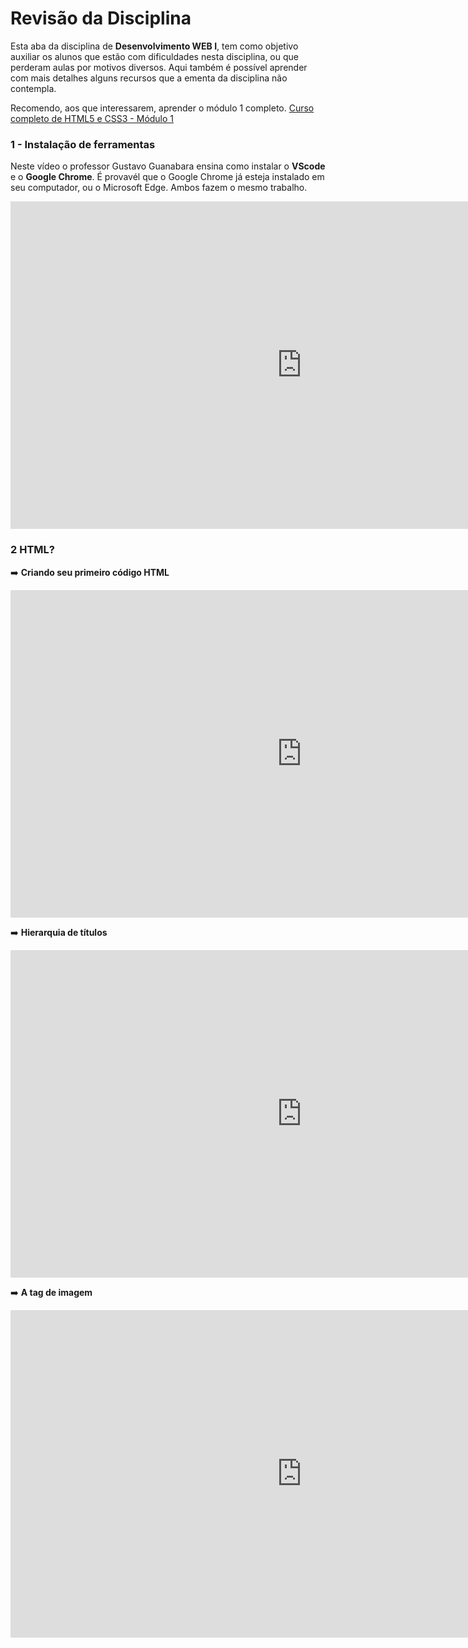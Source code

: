 # Revisão da Disciplina

Esta aba da disciplina de **Desenvolvimento WEB I**, tem como objetivo auxiliar os alunos que estão com dificuldades nesta disciplina, ou que perderam aulas por motivos diversos. Aqui também é possível aprender com mais detalhes alguns recursos que a ementa da disciplina não contempla.

Recomendo, aos que interessarem, aprender o módulo 1 completo. [Curso completo de HTML5 e CSS3 - Módulo 1](http://https://www.youtube.com/playlist?list=PLHz_AreHm4dkZ9-atkcmcBaMZdmLHft8n "Curso completo de HTML5 e CSS3 - Módulo 1")

### 1 - Instalação de ferramentas

Neste vídeo o professor Gustavo Guanabara ensina como instalar o **VScode** e o **Google Chrome**. É provavél que o Google Chrome já esteja instalado em seu computador, ou o Microsoft Edge. Ambos fazem o mesmo trabalho. 

<iframe width="932" height="524" src="https://www.youtube.com/embed/UForX7ehChM?list=PLHz_AreHm4dkZ9-atkcmcBaMZdmLHft8n" title="Instalando todas as ferramentas - @Curso em Vídeo HTML5 e CSS3" frameborder="0" allow="accelerometer; autoplay; clipboard-write; encrypted-media; gyroscope; picture-in-picture; web-share" referrerpolicy="strict-origin-when-cross-origin" allowfullscreen></iframe>

### 2 HTML?

➡️ **Criando seu primeiro código HTML**

<iframe width="932" height="524" src="https://www.youtube.com/embed/E6CdIawPTh0?list=PLHz_AreHm4dkZ9-atkcmcBaMZdmLHft8n" title="Seu primeiro código HTML - @Curso em Vídeo HTML5 e CSS3" frameborder="0" allow="accelerometer; autoplay; clipboard-write; encrypted-media; gyroscope; picture-in-picture; web-share" referrerpolicy="strict-origin-when-cross-origin" allowfullscreen></iframe>

➡️ **Hierarquia de títulos**

<iframe width="932" height="524" src="https://www.youtube.com/embed/aiOEBhozEOg?list=PLHz_AreHm4dkZ9-atkcmcBaMZdmLHft8n" title="Hierarquia de Títulos - @Curso em Vídeo HTML5 e CSS3" frameborder="0" allow="accelerometer; autoplay; clipboard-write; encrypted-media; gyroscope; picture-in-picture; web-share" referrerpolicy="strict-origin-when-cross-origin" allowfullscreen></iframe>

➡️ **A tag de imagem**

<iframe width="932" height="524" src="https://www.youtube.com/embed/CwOmEetWMnU?list=PLHz_AreHm4dkZ9-atkcmcBaMZdmLHft8n" title="A tag img em HTML5 - @Curso em Vídeo HTML5 e CSS3" frameborder="0" allow="accelerometer; autoplay; clipboard-write; encrypted-media; gyroscope; picture-in-picture; web-share" referrerpolicy="strict-origin-when-cross-origin" allowfullscreen></iframe>